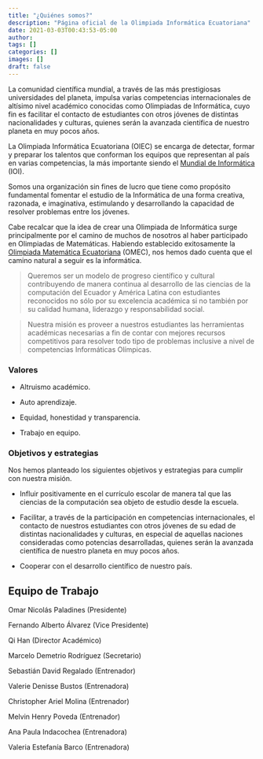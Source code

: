 ```yaml
---
title: "¿Quiénes somos?"
description: "Página oficial de la Olimpiada Informática Ecuatoriana"
date: 2021-03-03T00:43:53-05:00
author:
tags: []
categories: []
images: []
draft: false
---
```


La comunidad científica mundial, a través de las más prestigiosas universidades del
planeta, impulsa varias competencias internacionales de altísimo nivel académico
conocidas como Olimpiadas de Informática, cuyo fin es facilitar el contacto de estudiantes
con otros jóvenes de distintas nacionalidades y culturas, quienes serán la avanzada
científica de nuestro planeta en muy pocos años.

La Olimpiada Informática Ecuatoriana (OIEC) se encarga de detectar, formar y preparar
los talentos que conforman los equipos que representan al país en varias competencias,
la más importante siendo el [Mundial de Informática](https://ioinformatics.org/) (IOI).

Somos una organización sin fines de lucro que tiene como propósito fundamental fomentar
el estudio de la Informática de una forma creativa, razonada, e imaginativa, estimulando
y desarrollando la capacidad de resolver problemas entre los jóvenes.

Cabe recalcar que la idea de crear una Olimpiada de Informática surge principalmente
por el camino de muchos de nosotros al haber participado en Olimpiadas de Matemáticas.
Habiendo establecido exitosamente la [Olimpiada Matemática Ecuatoriana](https://omec-mat.org/)
(OMEC), nos hemos dado cuenta que el camino natural a seguir es la informática.

> Queremos ser un modelo de progreso científico y cultural contribuyendo de manera
> continua al desarrollo de las ciencias de la computación del Ecuador y América Latina
> con estudiantes reconocidos no sólo por su excelencia académica si no también por
> su calidad humana, liderazgo y responsabilidad social.

> Nuestra misión es proveer a nuestros estudiantes las herramientas académicas necesarias
> a fin de contar con mejores recursos competitivos para resolver todo tipo de problemas
> inclusive a nivel de competencias Informáticas Olímpicas.

### Valores

- Altruismo académico.

- Auto aprendizaje.

- Equidad, honestidad y transparencia.

- Trabajo en equipo.

### Objetivos y estrategias

Nos hemos planteado los siguientes objetivos y estrategias para cumplir con nuestra misión.

- Influir positivamente en el currículo escolar de manera tal que las ciencias de
  la computación sea objeto de estudio desde la escuela.

- Facilitar, a través de la participación en competencias internacionales, el contacto
  de nuestros estudiantes con otros jóvenes de su edad de distintas nacionalidades
  y culturas, en especial de aquellas naciones consideradas como potencias desarrolladas,
  quienes serán la avanzada científica de nuestro planeta en muy pocos años.

- Cooperar con el desarrollo científico de nuestro país.

## Equipo de Trabajo

Omar Nicolás Paladines (Presidente)

Fernando Alberto Álvarez (Vice Presidente)

Qi Han (Director Académico)

Marcelo Demetrio Rodríguez (Secretario)

Sebastián David Regalado (Entrenador)

Valerie Denisse Bustos (Entrenadora)

Christopher Ariel Molina (Entrenador)

Melvin Henry Poveda (Entrenador)

Ana Paula Indacochea (Entrenadora)

Valeria Estefanía Barco (Entrenadora)
